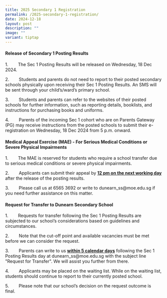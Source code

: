 ```yaml
---
title: 2025 Secondary 1 Registration
permalink: /2025-secondary-1-registration/
date: 2024-12-18
layout: post
description: ""
image: ""
variant: tiptap
---
```

<h4><strong>Release of Secondary 1 Posting Results</strong></h4>
<p>1.&nbsp;&nbsp;&nbsp;&nbsp;&nbsp;&nbsp;&nbsp; The Sec 1 Posting Results
will be released on Wednesday, 18 Dec 2024.</p>
<p>2.&nbsp;&nbsp;&nbsp;&nbsp;&nbsp;&nbsp;&nbsp; Students and parents do not
need to report to their posted secondary schools physically upon receiving
their Sec 1 Posting Results. An SMS will be sent through your child’s/ward’s
primary school.</p>
<p>3.&nbsp;&nbsp;&nbsp;&nbsp;&nbsp;&nbsp;&nbsp; Students and parents can
refer to the websites of their posted schools for further information,
such as reporting details, booklists, and instructions for purchasing books
and uniforms.</p>
<p>4.&nbsp;&nbsp;&nbsp;&nbsp;&nbsp;&nbsp;&nbsp; Parents of the incoming Sec
1 cohort who are on Parents Gateway (PG) may receive instructions from
the posted schools to submit their e-registration on Wednesday, 18 Dec
2024 from 5 p.m. onward.</p>
<h4><strong>Medical Appeal Exercise (MAE) - For Serious Medical Conditions or Severe Physical Impairments</strong></h4>
<p>1.&nbsp;&nbsp;&nbsp;&nbsp;&nbsp;&nbsp;&nbsp; The MAE is reserved for students
who require a school transfer due to serious medical conditions or severe
physical impairments.</p>
<p>2.&nbsp;&nbsp;&nbsp;&nbsp;&nbsp;&nbsp;&nbsp; Applicants can submit their
appeal by <strong><u>12 pm on the next working day</u></strong> after the
release of the posting results.</p>
<p>3.&nbsp;&nbsp;&nbsp;&nbsp;&nbsp;&nbsp;&nbsp; Please call us at 6565 3692
or write to <a rel="noopener noreferrer nofollow" target="_blank">dunearn_ss@moe.edu.sg</a> if
you need further assistance on this matter.</p>
<h4><strong>Request for Transfer to Dunearn Secondary School</strong></h4>
<p>1.&nbsp;&nbsp;&nbsp;&nbsp;&nbsp;&nbsp;&nbsp; Requests for transfer following
the Sec 1 Posting Results are subjected to our school’s considerations
based on guidelines and circumstances.</p>
<p>2.&nbsp;&nbsp;&nbsp;&nbsp;&nbsp;&nbsp;&nbsp; Note that the cut-off point
and available vacancies must be met before we can consider the request.</p>
<p>3.&nbsp;&nbsp;&nbsp;&nbsp;&nbsp;&nbsp;&nbsp; Parents can write to us <strong><u>within 5 calendar days</u></strong> following
the Sec 1 Posting Results day at <a rel="noopener noreferrer nofollow" target="_blank">dunearn_ss@moe.edu.sg</a> with
the subject line "Request for Transfer". We will assist you further from
there.</p>
<p>4.&nbsp;&nbsp;&nbsp;&nbsp;&nbsp;&nbsp;&nbsp; Applicants may be placed
on the waiting list. While on the waiting list, students should continue
to report to their currently posted school.</p>
<p>5.&nbsp;&nbsp;&nbsp;&nbsp;&nbsp;&nbsp;&nbsp; Please note that our school’s
decision on the request outcome is final.</p>
<p>&nbsp;</p>